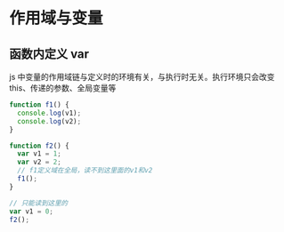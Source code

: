 # 作用域与变量

## 函数内定义 var

js 中变量的作用域链与定义时的环境有关，与执行时无关。执行环境只会改变 this、传递的参数、全局变量等

```js
function f1() {
  console.log(v1);
  console.log(v2);
}

function f2() {
  var v1 = 1;
  var v2 = 2;
  // f1定义域在全局，读不到这里面的v1和v2
  f1();
}

// 只能读到这里的
var v1 = 0;
f2();
```
